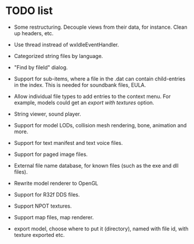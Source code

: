 TODO list
=========

* Some restructuring. Decouple views from their data, for instance. Clean up 
headers, etc.

* Use thread instread of wxIdleEventHandler.

* Categorized string files by language.

* "Find by fileId" dialog.

* Support for sub-items, where a file in the .dat can contain child-entries in
the index. This is needed for soundbank files, EULA.

* Allow individual file types to add entries to the context menu. For example,
models could get an *export with textures* option.

* String viewer, sound player.

* Support for model LODs, collision mesh rendering, bone, animation and more.

* Support for text manifest and text voice files.

* Support for paged image files.

* External file name database, for known files (such as the exe and dll files).

* Rewrite model renderer to OpenGL

* Support for R32f DDS files.

* Support NPOT textures.

* Support map files, map renderer.

* export model, choose where to put it (directory), named with file id, with texture exported etc.
